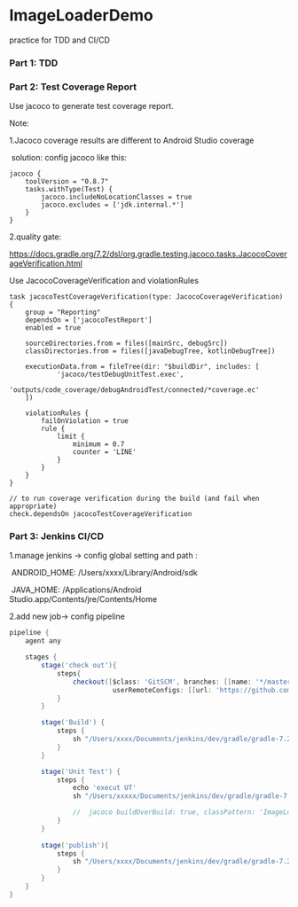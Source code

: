 # ImageLoaderDemo

practice for TDD and CI/CD

### Part 1: TDD



### Part 2: Test  Coverage Report

Use jacoco to generate test coverage report.

Note:

1.Jacoco  coverage results are different to Android Studio coverage  

​	solution: config jacoco like this:

```
jacoco {
    toolVersion = "0.8.7"
    tasks.withType(Test) {
        jacoco.includeNoLocationClasses = true
        jacoco.excludes = ['jdk.internal.*']
    }
}
```

2.quality gate:

https://docs.gradle.org/7.2/dsl/org.gradle.testing.jacoco.tasks.JacocoCoverageVerification.html

Use JacocoCoverageVerification and violationRules



```
task jacocoTestCoverageVerification(type: JacocoCoverageVerification) {
    group = "Reporting"
    dependsOn = ['jacocoTestReport']
    enabled = true

    sourceDirectories.from = files([mainSrc, debugSrc])
    classDirectories.from = files([javaDebugTree, kotlinDebugTree])

    executionData.from = fileTree(dir: "$buildDir", includes: [
            'jacoco/testDebugUnitTest.exec',
            'outputs/code_coverage/debugAndroidTest/connected/*coverage.ec'
    ])

    violationRules {
        failOnViolation = true
        rule {
            limit {
                minimum = 0.7
                counter = 'LINE'
            }
        }
    }
}

// to run coverage verification during the build (and fail when appropriate)
check.dependsOn jacocoTestCoverageVerification
```

### Part 3: Jenkins CI/CD

1.manage jenkins -> config global setting and path :

​	ANDROID_HOME:  /Users/xxxx/Library/Android/sdk

​	JAVA_HOME: 	/Applications/Android Studio.app/Contents/jre/Contents/Home

2.add new job->  config pipeline 

```groovy
pipeline {
    agent any

    stages {
        stage('check out'){
            steps{
                checkout([$class: 'GitSCM', branches: [[name: '*/master']],
                          userRemoteConfigs: [[url: 'https://github.com/xiongwengong/ImageLoaderDemo.git']]])
            }
        }

        stage('Build') {
            steps {
                sh "/Users/xxxx/Documents/jenkins/dev/gradle/gradle-7.2/bin/gradle clean assembleDebug  -PnotCheck=true "
            }
        }

        stage('Unit Test') {
            steps {
                echo 'execut UT'
                sh "/Users/xxxxx/Documents/jenkins/dev/gradle/gradle-7.2/bin/gradle jacocoTestCoverageVerification  -PnotCheck=true "

                //  jacoco buildOverBuild: true, classPattern: 'ImageLoader/build/intermediates/javac/debug,ImageLoader/build/tmp/kotlin-classes/debug', deltaLineCoverage: '20', minimumLineCoverage: '50', sourceInclusionPattern: '', sourcePattern: 'ImageLoader/src/main/java,ImageLoader/src/debug/java'
            }
        }
        
        stage('publish'){
            steps {
                sh "/Users/xxxx/Documents/jenkins/dev/gradle/gradle-7.2/bin/gradle publishToMavenLocal  -PnotCheck=true "
            }
        }
    }
}
```



